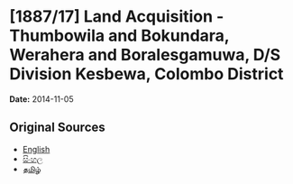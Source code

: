 # [1887/17] Land Acquisition - Thumbowila and Bokundara, Werahera and Boralesgamuwa, D/S Division Kesbewa, Colombo District

**Date:** 2014-11-05

## Original Sources

- [English](https://documents.gov.lk/view/extra-gazettes/2014/11/1887-17_E.pdf)
- [සිංහල](https://documents.gov.lk/view/extra-gazettes/2014/11/1887-17_S.pdf)
- [தமிழ்](https://documents.gov.lk/view/extra-gazettes/2014/11/1887-17_T.pdf)

